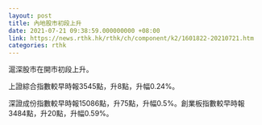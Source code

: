 ```yaml
---
layout: post
title: 內地股市初段上升
date: 2021-07-21 09:38:59.000000000 +08:00
link: https://news.rthk.hk/rthk/ch/component/k2/1601822-20210721.htm
categories: rthk
---
```


滬深股市在開市初段上升。

上證綜合指數較早時報3545點，升8點，升幅0.24%。

深證成份指數較早時報15086點，升75點，升幅0.5%。創業板指數較早時報3484點，升20點，升幅0.59%。
